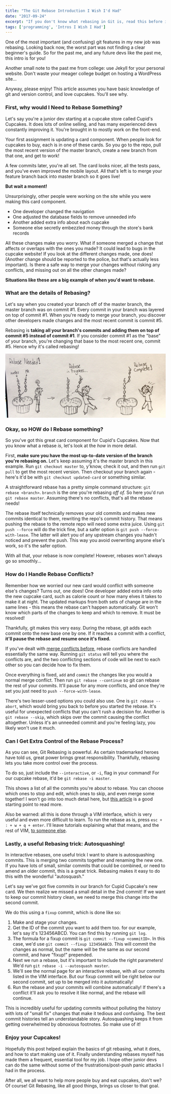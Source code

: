 ```yaml
---
title: "The Git Rebase Introduction I Wish I'd Had"
date: "2017-09-24"
excerpt: "If you don't know what rebasing in Git is, read this before it's too late. Especially if you love cupcakes!"
tags: ['programming', 'Intros I Wish I Had']
---
```

One of the most important (and confusing) git features in my new job was rebasing. Looking back now, the worst part was not finding a clear beginner's guide. So for the past me, and any future devs like the past me, this intro is for you!

Another small note to the past me from college: use Jekyll for your personal website. Don't waste your meager college budget on hosting a WordPress site...

Anyway, please enjoy! This article assumes you have basic knowledge of git and version control, and love cupcakes. You'll see why.

### First, why would I Need to Rebase Something?

Let's say you're a junior dev starting at a cupcake store called Cupid's Cupcakes. It does lots of online selling, and has many experienced devs constantly improving it. You're brought in to mostly work on the front-end.

Your first assignment is updating a card component. When people look for cupcakes to buy, each is in one of these cards. So you go to the repo, pull the most recent version of the master branch, create a new branch from that one, and get to work!

A few commits later, you're all set. The card looks nicer, all the tests pass, and you've even improved the mobile layout. All that's left is to merge your feature branch back into master branch so it goes live!

**But wait a moment!**

Unsurprisingly, other people were working on the site while you were making this card component.

* One developer changed the navigation
* One adjusted the database fields to remove unneeded info
* Another added extra info about each cupcake
* Someone else secretly embezzled money through the store's bank records

All these changes make you worry. What if someone merged a change that affects or overlaps with the ones you made? It could lead to bugs in the cupcake website! If you look at the different changes made, one does! (Another change should be reported to the police, but that's actually less important). Is there a safe way to merge your changes without risking any conflicts, and missing out on all the other changes made?

**Situations like these are a big example of when you'd want to rebase.**

### What are the details of Rebasing?

Let's say when you created your branch off of the master branch, the master branch was on commit #1. Every commit in your branch was layered on top of commit #1. When you're ready to merge your branch, you discover other developers made changes and the most recent commit is commit #5.

Rebasing is **taking all your branch's commits and adding them on top of commit #5 instead of commit #1**. If you consider commit #1 as the "base" of your branch, you're changing that base to the most recent one, commit #5. Hence why it's called rebasing!

![Someone taking a pull request based on an outdated commit, and moving it to the most recent one.](/assets/images/posts/git-rebase-introduction/rebase-example.jpeg)

### Okay, so HOW do I Rebase something?

So you've got this great card component for Cupid's Cupcakes. Now that you know what a rebase _is_, let's look at the _how_ in more detail.

First, **make sure you have the most up-to-date version of the branch you're rebasing on.** Let's keep assuming it's the master branch in this example. Run `git checkout master` to, y'know, check it out, and then run `git pull` to get the most recent version. Then checkout your branch again - here's it'd be with `git checkout updated-card` or something similar.

A straightforward rebase has a pretty simple command structure: `git rebase <branch>`. `branch` is the one you're rebasing _off of._ So here you'd run `git rebase master`. Assuming there's no conflicts, that's all the rebase needs!

The rebase itself technically removes your old commits and makes new commits identical to them, rewriting the repo's commit history. That means pushing the rebase to the remote repo will need some extra juice. Using `git push --force` will do the trick fine, but a safer option is `git push --force-with-lease`. The latter will alert you of any upstream changes you hadn't noticed and prevent the push. This way you avoid overwriting anyone else's work, so it's the safer option.

With all that, your rebase is now complete! However, rebases won't always go so smoothly...

### How do I Handle Rebase Conflicts?

Remember how we worried our new card would conflict with someone else's changes? Turns out, one does! One developer added extra info onto the new cupcake card, such as calorie count or how many elves it takes to make it at night. The updated markups from both sets of change are in the same lines - this means the rebase can't happen automatically. Git won't know which parts of the changes to keep and which to remove. It must be resolved!

Thankfully, git makes this very easy. During the rebase, git adds each commit onto the new base one by one. If it reaches a commit with a conflict, **it'll pause the rebase and resume once it's fixed.**

If you've dealt with [merge conflicts before](https://help.github.com/articles/resolving-a-merge-conflict-using-the-command-line/), rebase conflicts are handled essentially the same way. Running `git status` will tell you where the conflicts are, and the two conflicting sections of code will be next to each other so you can decide how to fix them.

Once everything is fixed, `add` and `commit` the changes like you would a normal merge conflict. Then run `git rebase --continue` so git can rebase the rest of your commits. It'll pause for any more conflicts, and once they're set you just need to `push --force-with-lease`.

There's two lesser-used options you could also use. One is `git rebase --abort`, which would bring you back to before you started the rebase. It's useful for unexpected conflicts that you can't rush a decision for. Another is `git rebase --skip`, which skips over the commit causing the conflict altogether. Unless it's an unneeded commit and you're feeling lazy, you likely won't use it much.

### Can I Get Extra Control of the Rebase Process?

As you can see, Git Rebasing is powerful. As certain trademarked heroes have told us, great power brings great responsibility. Thankfully, rebasing lets you take more control over the process.

To do so, just include the `--interactive`, or `-i`, flag in your command! For our cupcake rebase, it'd be `git rebase -i master`.

This shows a list of all the commits you're about to rebase. You can choose which ones to stop and edit, which ones to skip, and even merge some together! I won't go into too much detail here, but [this article](https://robots.thoughtbot.com/git-interactive-rebase-squash-amend-rewriting-history) is a good starting point to read more.

Also be warned: all this is done through a VIM interface, which is very useful and even more difficult to learn. To run the rebase as is, press `esc + : + w + q + enter`. I'll leave tutorials explaining what that means, and the rest of VIM, [to someone else](https://www.learnenough.com/text-editor-tutorial#sec-vim).

### Lastly, a useful Rebasing trick: Autosquashing!

In interactive rebases, one useful trick I want to share is autosquashing commits. This is merging two commits together and renaming the new one. If you have lots of small, similar commits that could be combined, or need to amend an older commit, this is a great trick. Rebasing makes it easy to do this with the wonderful "autosquash."

Let's say we've got five commits in our branch for Cupid Cupcake's new card. We then realize we missed a small detail in the 2nd commit! If we want to keep our commit history clean, we need to merge this change into the second commit.

We do this using a `fixup` commit, which is done like so:

1. Make and stage your changes.
2. Get the ID of the commit you want to add them too. for our example, let's say it's 123456ABCD. You can find this by running `git log`.
3. The formula for a fixup commit is `git commit --fixup <commitID>`. In this case, we'd use `git commit --fixup 123456ABCD`. This will commit the changes as normal, but the name will be the same as our second commit, and have "fixup!" prepended.
4. Next we run a rebase, but it's important to include the right parameters! We'd run `git rebase -i --autosquash master`.
5. We'll see the normal page for an interactive rebase, with all our commits listed in the VIM interface. But our fixup commit will be right below our second commit, set up to be merged into it automatically!
6. Run the rebase and your commits will combine automatically! If there's a conflict it'll ask you to resolve it like normal, and the rebase will continue.

This is incredibly useful for updating commits without polluting the history with lots of "small fix" changes that make it tedious and confusing. The best commit histories tell an understandable story. Autosquashing keeps it from getting overwhelmed by obnoxious footnotes. So make use of it!

### Enjoy your Cupcakes!

Hopefully this post helped explain the basics of git rebasing, what it does, and how to start making use of it. Finally understanding rebases myself has made them a frequent, essential tool for my job. I hope other junior devs can do the same without some of the frustrations/post-push panic attacks I had in the process.

After all, we all want to help more people buy and eat cupcakes, don't we? Of course! Git Rebasing, like all good things, brings us closer to that goal.
